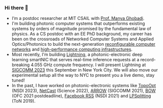 ### Hi there 👋

- I’m a postdoc researcher at MIT CSAIL with [Prof. Manya Ghobadi](http://people.csail.mit.edu/ghobadi/).
- I'm building photonic computer systems that outperforms existing systems by orders of magnitude promised by the fundamental law of physics. As a CS postdoc with an EE PhD background, my career has been on the crossroads of Networked Computer Systems and Applied Optics/Photonics to build the next-generation [reconfigurable computer networks](http://reconfignets.csail.mit.edu/) and [high-performance computing infrastructures](https://lightning.mit.edu/).
- Most recently, I'm building [Lightning](https://lightning.mit.edu/), a photonic-electronic deep learning smartNIC that serves real-time inference requests at a record-breaking 4.055 GHz compute frequency. I will present Lightning at [SIGCOMM 2023](https://conferences.sigcomm.org/sigcomm/2023/) this September in New York City. We will also move our experimental setup all the way to NYC to present you a live demo, stay tuned!
- In the past, I have worked on photonic-electronic systems like [TopoOpt](https://people.csail.mit.edu/zhizhenzhong/papers/2023_NSDI_TopoOpt.pdf) (NSDI 2023), [NetCast](https://people.csail.mit.edu/zhizhenzhong/papers/2022_Science_netcast.pdf) (Science 2022), [ARROW](http://people.csail.mit.edu/zhizhenzhong/papers/2021_SIGCOMM_ARROW.pdf) (SIGCOMM 2021), [BOW](http://people.csail.mit.edu/zhizhenzhong/papers/2021_OFCPDP_BOW.pdf) (OFC 2021 postdeadline), [Facebook RSS](http://people.csail.mit.edu/zhizhenzhong/papers/2021_NSDI_covidbackbone.pdf) (NSDI 2021) and [LPSplitting](http://people.csail.mit.edu/zhizhenzhong/papers/2019_ToN_LPSplitting.pdf) (ToN 2019).


<!--
**zhizhenzhong/zhizhenzhong** is a ✨ _special_ ✨ repository because its `README.md` (this file) appears on your GitHub profile.

Here are some ideas to get you started:


-->
